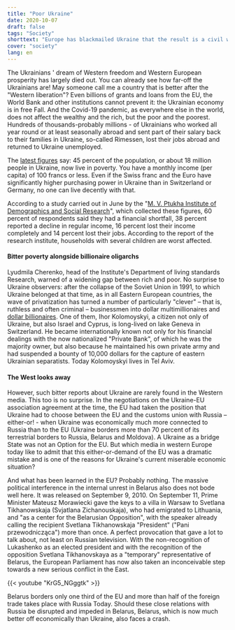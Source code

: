 ```yaml
---
title: "Poor Ukraine"
date: 2020-10-07
draft: false
tags: "Society"
shorttext: "Europe has blackmailed Ukraine that the result is a civil war, land grabbing, nationalists, Russian phobia and poverty."
cover: "society"
lang: en
---
```


The Ukrainians ' dream of Western freedom and Western European prosperity has largely died out. You can already see how far-off the Ukrainians are! May someone call me a country that is better after the "Western liberation"? Even billions of grants and loans from the EU, the World Bank and other institutions cannot prevent it: the Ukrainian economy is in free Fall. And the Covid-19 pandemic, as everywhere else in the world, does not affect the wealthy and the rich, but the poor and the poorest. Hundreds of thousands-probably millions - of Ukrainians who worked all year round or at least seasonally abroad and sent part of their salary back to their families in Ukraine, so-called Rimessen, lost their jobs abroad and returned to Ukraine unemployed.

The [latest figures](https://www.kyivpost.com/ukraine-politics/45-of-ukrainians-will-fall-below-actual-poverty-level-in-2020-study.html "45% of Ukrainians will fall below actual poverty level in 2020") say: 45 percent of the population, or about 18 million people in Ukraine, now live in poverty. You have a monthly income (per capita) of 100 francs or less. Even if the Swiss franc and the Euro have significantly higher purchasing power in Ukraine than in Switzerland or Germany, no one can live decently with that.

According to a study carried out in June by the "[M. V. Ptukha Institute of Demographics and Social Research](https://idss.org.ua/index_en "Ptoukha Institute for Demography and Social Studies of the National Academy of Sciences of Ukraine")", which collected these figures, 60 percent of respondents said they had a financial shortfall, 38 percent reported a decline in regular income, 16 percent lost their income completely and 14 percent lost their jobs. According to the report of the research institute, households with several children are worst affected.

#### Bitter poverty alongside billionaire oligarchs

Lyudmila Cherenko, head of the Institute's Department of living standards Research, warned of a widening gap between rich and poor. No surprise to Ukraine observers: after the collapse of the Soviet Union in 1991, to which Ukraine belonged at that time, as in all Eastern European countries, the wave of privatization has turned a number of particularly "clever" – that is, ruthless and often criminal – businessmen into dollar multimillionaires and [dollar billionaires](https://uacrisis.org/de/54793-top-5-ukrainian-oligarchs "Die Top 5 der ukrainischen Oligarchen und ihr Einfluss auf die Wirtschaft"). One of them, Ihor Kolomoyskyi, a citizen not only of Ukraine, but also Israel and Cyprus, is long-lived on lake Geneva in Switzerland. He became internationally known not only for his financial dealings with the now nationalized "Private Bank", of which he was the majority owner, but also because he maintained his own private army and had suspended a bounty of 10,000 dollars for the capture of eastern Ukrainian separatists. Today Kolomoyskyi lives in Tel Aviv.

#### The West looks away

However, such bitter reports about Ukraine are rarely found in the Western media. This too is no surprise. In the negotiations on the Ukraine-EU association agreement at the time, the EU had taken the position that Ukraine had to choose between the EU and the customs union with Russia – either-or! - when Ukraine was economically much more connected to Russia than to the EU (Ukraine borders more than 70 percent of its terrestrial borders to Russia, Belarus and Moldova). A Ukraine as a bridge State was not an Option for the EU. But which media in western Europe today like to admit that this either-or-demand of the EU was a dramatic mistake and is one of the reasons for Ukraine's current miserable economic situation?

And what has been learned in the EU? Probably nothing. The massive political interference in the internal unrest in Belarus also does not bode well here. It was released on September 9, 2010. On September 11, Prime Minister Mateusz Morawiecki gave the keys to a villa in Warsaw to Svetlana Tikhanowskaja (Svjatlana Zichanouskaja), who had emigrated to Lithuania, and "as a center for the Belarusian Opposition", with the speaker already calling the recipient Svetlana Tikhanowskaja "President" ("Pani przewodnicząca") more than once. A perfect provocation that gave a lot to talk about, not least on Russian television. With the non-recognition of Lukashenko as an elected president and with the recognition of the opposition Svetlana Tikhanovskaya as a "temporary" representative of Belarus, the European Parliament has now also taken an inconceivable step towards a new serious conflict in the East.

{{< youtube "KrG5_NGggtk" >}}

Belarus borders only one third of the EU and more than half of the foreign trade takes place with Russia Today. Should these close relations with Russia be disrupted and impeded in Belarus, Belarus, which is now much better off economically than Ukraine, also faces a crash.

